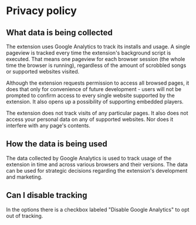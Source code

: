 # Privacy policy

## What data is being collected

The extension uses Google Analytics to track its installs and usage. A single pageview is tracked every time the extension's background script is executed. That means one pageview for each browser session (the whole time the browser is running), regardless of the amount of scrobbled songs or supported websites visited.

Although the extension requests permission to access all browsed pages, it does that only for convenience of future development - users will not be prompted to confirm access to every single 
website supported by the extension. It also opens up a possibility of supporting embedded players.

The extension does not track visits of any particular pages. It also does not access your personal data on any of supported websites. Nor does it interfere with any page's contents.

## How the data is being used

The data collected by Google Analytics is used to track usage of the extension in time and across various browsers and their versions. The data can be used for strategic decisions regarding the 
extension's development and marketing.

## Can I disable tracking

In the options there is a checkbox labeled "Disable Google Analytics" to opt out of tracking. 
